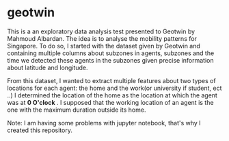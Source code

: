 # geotwin

This is a an exploratory data analysis test presented to Geotwin by Mahmoud Albardan. The idea is to analyse the mobility patterns for Singapore.
To do so, I started with the dataset given by Geotwin and containing multiple columns about subzones in agents, subzones and the time we detected  these agents in the subzones given precise information about latitude and longitude.

From this dataset, I wanted to extract multiple features about two types of locations for each agent: the home and the work(or university if student, ect ..)
I determined the location of the home as the location at which the agent was at **0 O'clock** . I supposed that the working location of an agent is the one with the maximum duration outside its home.

Note: I am having some problems with jupyter notebook, that's why I created this repository.

